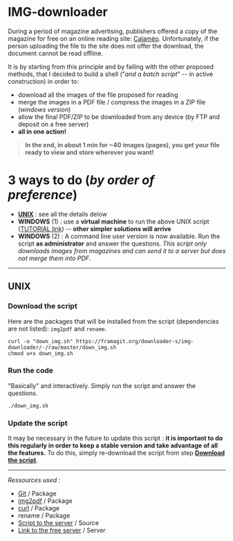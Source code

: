 # IMG-downloader

During a period of magazine advertising, publishers offered a copy of the magazine for free on an online reading site: [Calaméo](https://calameo.com). Unfortunately, if the person uploading the file to the site does not offer the download, the document cannot be read offline.

It is by starting from this principle and by failing with the other proposed methods, that I decided to build a shell ("*and a batch script*" -- in active construction) in order to:
- download all the images of the file proposed for reading
- merge the images in a PDF file / compress the images in a ZIP file (*windows version*)
- allow the final PDF/ZIP to be downloaded from any device (by FTP and deposit on a free server)
- **all in one action!**

> **In the end, in about 1 min for ~40 images (pages), you get your file ready to view and store wherever you want!**

# 3 ways to do (*by order of preference*)
- **[UNIX](#unix)** : see all the details delow
- **WINDOWS** (1) : use a **virtual machine** to run the above UNIX script ([TUTORIAL link](https://medium.com/platform-engineer/how-to-install-debian-linux-on-virtualbox-with-guest-additions-778afa0ee7e0)) -- **other simpler solutions will arrive**
- **WINDOWS** (2) : A command line user version is now available. Run the script **as administrator** and answer the questions. *This script only downloads images from magazines and can send it to a server but does not merge them into PDF*.

---

## UNIX
### Download the script
Here are the packages that will be installed from the script (dependencies are not listed): `img2pdf` and `rename`.
```{bash}
curl -o "down_img.sh" https://framagit.org/downloader-s/img-downloader/-/raw/master/down_img.sh
chmod u+x down_img.sh
```
### Run the code
"Basically" and interactively. Simply run the script and answer the questions.
```{bash}
./down_img.sh
```
### Update the script
It may be necessary in the future to update this script : **it is important to do this regularly in order to keep a stable version and take advantage of all the features.** To do this, simply re-download the script from step **[Download the script](#download-the-script)**.

---

*Ressources used* :
- [Git](https://github.com/git/git) / Package
- [img2pdf](https://gitlab.mister-muffin.de/josch/img2pdf) / Package
- [curl](https://github.com/curl/curl) / Package
- rename / Package
- [Script to the server](https://forum.ubuntu-fr.org/viewtopic.php?id=120246) / Source
- [Link to the free server](http://dl.free.fr) / Server